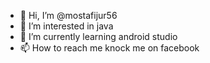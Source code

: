 - 👋 Hi, I’m @mostafijur56
- 👀 I’m interested in java
- 🌱 I’m currently learning android studio 
- 📫 How to reach me knock me on facebook

<!---
mostafijur56/mostafijur56 is a ✨ special ✨ repository because its `README.md` (this file) appears on your GitHub profile.
You can click the Preview link to take a look at your changes.
--->
